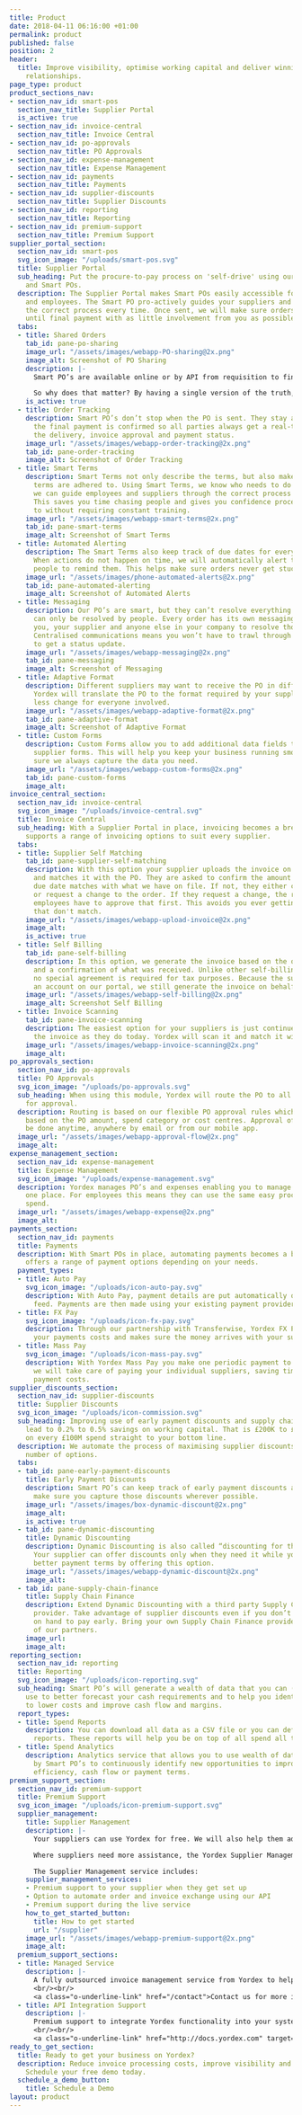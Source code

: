 ```yaml
---
title: Product
date: 2018-04-11 06:16:00 +01:00
permalink: product
published: false
position: 2
header:
  title: Improve visibility, optimise working capital and deliver winning buyer-supplier
    relationships.
page_type: product
product_sections_nav:
- section_nav_id: smart-pos
  section_nav_title: Supplier Portal
  is_active: true
- section_nav_id: invoice-central
  section_nav_title: Invoice Central
- section_nav_id: po-approvals
  section_nav_title: PO Approvals
- section_nav_id: expense-management
  section_nav_title: Expense Management
- section_nav_id: payments
  section_nav_title: Payments
- section_nav_id: supplier-discounts
  section_nav_title: Supplier Discounts
- section_nav_id: reporting
  section_nav_title: Reporting
- section_nav_id: premium-support
  section_nav_title: Premium Support
supplier_portal_section:
  section_nav_id: smart-pos
  svg_icon_image: "/uploads/smart-pos.svg"
  title: Supplier Portal
  sub_heading: Put the procure-to-pay process on 'self-drive' using our Supplier Portal
    and Smart POs.
  description: The Supplier Portal makes Smart POs easily accessible for both suppliers
    and employees. The Smart PO pro-actively guides your suppliers and employees through
    the correct process every time. Once sent, we will make sure orders are completed
    until final payment with as little involvement from you as possible.
  tabs:
  - title: Shared Orders
    tab_id: pane-po-sharing
    image_url: "/assets/images/webapp-PO-sharing@2x.png"
    image_alt: Screenshot of PO Sharing
    description: |-
      Smart PO’s are available online or by API from requisition to final payment so there is always a “single version of the truth” between you and your supplier.

      So why does that matter? By having a single version of the truth, we can automatically verify invoices and other documents and send them back to the supplier if they are not correct. We can even generate the invoices ourselves.
    is_active: true
  - title: Order Tracking
    description: Smart PO’s don’t stop when the PO is sent. They stay alive until
      the final payment is confirmed so all parties always get a real-time view of
      the delivery, invoice approval and payment status.
    image_url: "/assets/images/webapp-order-tracking@2x.png"
    tab_id: pane-order-tracking
    image_alt: Screenshot of Order Tracking
  - title: Smart Terms
    description: Smart Terms not only describe the terms, but also make sure those
      terms are adhered to. Using Smart Terms, we know who needs to do what when so
      we can guide employees and suppliers through the correct process every time.
      This saves you time chasing people and gives you confidence processes are adhered
      to without requiring constant training.
    image_url: "/assets/images/webapp-smart-terms@2x.png"
    tab_id: pane-smart-terms
    image_alt: Screenshot of Smart Terms
  - title: Automated Alerting
    description: The Smart Terms also keep track of due dates for every process step.
      When actions do not happen on time, we will automatically alert the responsible
      people to remind them. This helps make sure orders never get stuck.
    image_url: "/assets/images/phone-automated-alerts@2x.png"
    tab_id: pane-automated-alerting
    image_alt: Screenshot of Automated Alerts
  - title: Messaging
    description: Our PO’s are smart, but they can’t resolve everything. Some issues
      can only be resolved by people. Every order has its own messaging channel allowing
      you, your supplier and anyone else in your company to resolve those issues.
      Centralised communications means you won’t have to trawl through lots of emails
      to get a status update.
    image_url: "/assets/images/webapp-messaging@2x.png"
    tab_id: pane-messaging
    image_alt: Screenshot of Messaging
  - title: Adaptive Format
    description: Different suppliers may want to receive the PO in different formats.
      Yordex will translate the PO to the format required by your suppliers, meaning
      less change for everyone involved.
    image_url: "/assets/images/webapp-adaptive-format@2x.png"
    tab_id: pane-adaptive-format
    image_alt: Screenshot of Adaptive Format
  - title: Custom Forms
    description: Custom Forms allow you to add additional data fields to our PO or
      supplier forms. This will help you keep your business running smoothly by making
      sure we always capture the data you need.
    image_url: "/assets/images/webapp-custom-forms@2x.png"
    tab_id: pane-custom-forms
    image_alt: 
invoice_central_section:
  section_nav_id: invoice-central
  svg_icon_image: "/uploads/invoice-central.svg"
  title: Invoice Central
  sub_heading: With a Supplier Portal in place, invoicing becomes a breeze. Yordex
    supports a range of invoicing options to suit every supplier.
  tabs:
  - title: Supplier Self Matching
    tab_id: pane-supplier-self-matching
    description: With this option your supplier uploads the invoice on the portal
      and matches it with the PO. They are asked to confirm the amount and payment
      due date matches with what we have on file. If not, they either change the invoice,
      or request a change to the order. If they request a change, the responsible
      employees have to approve that first. This avoids you ever getting invoices
      that don't match.
    image_url: "/assets/images/webapp-upload-invoice@2x.png"
    image_alt: 
    is_active: true
  - title: Self Billing
    tab_id: pane-self-billing
    description: In this option, we generate the invoice based on the original order
      and a confirmation of what was received. Unlike other self-billing systems,
      no special agreement is required for tax purposes. Because the supplier has
      an account on our portal, we still generate the invoice on behalf of the supplier.
    image_url: "/assets/images/webapp-self-billing@2x.png"
    image_alt: Screenshot Self Billing
  - title: Invoice Scanning
    tab_id: pane-invoice-scanning
    description: The easiest option for your suppliers is just continue to send you
      the invoice as they do today. Yordex will scan it and match it with your PO’s.
    image_url: "/assets/images/webapp-invoice-scanning@2x.png"
    image_alt: 
po_approvals_section:
  section_nav_id: po-approvals
  title: PO Approvals
  svg_icon_image: "/uploads/po-approvals.svg"
  sub_heading: When using this module, Yordex will route the PO to all required people
    for approval.
  description: Routing is based on our flexible PO approval rules which you choose
    based on the PO amount, spend category or cost centres. Approval of the PO can
    be done anytime, anywhere by email or from our mobile app.
  image_url: "/assets/images/webapp-approval-flow@2x.png"
  image_alt: 
expense_management_section:
  section_nav_id: expense-management
  title: Expense Management
  svg_icon_image: "/uploads/expense-management.svg"
  description: Yordex manages PO’s and expenses enabling you to manage all spend in
    one place. For employees this means they can use the same easy process for all
    spend.
  image_url: "/assets/images/webapp-expense@2x.png"
  image_alt: 
payments_section:
  section_nav_id: payments
  title: Payments
  description: With Smart POs in place, automating payments becomes a breeze. Yordex
    offers a range of payment options depending on your needs.
  payment_types:
  - title: Auto Pay
    svg_icon_image: "/uploads/icon-auto-pay.svg"
    description: With Auto Pay, payment details are put automatically onto your bank
      feed. Payments are then made using your existing payment provider and process.
  - title: FX Pay
    svg_icon_image: "/uploads/icon-fx-pay.svg"
    description: Through our partnership with Transferwise, Yordex FX Payments lowers
      your payments costs and makes sure the money arrives with your suppliers faster.
  - title: Mass Pay
    svg_icon_image: "/uploads/icon-mass-pay.svg"
    description: With Yordex Mass Pay you make one periodic payment to Yordex and
      we will take care of paying your individual suppliers, saving time and lowering
      payment costs.
supplier_discounts_section:
  section_nav_id: supplier-discounts
  title: Supplier Discounts
  svg_icon_image: "/uploads/icon-commission.svg"
  sub_heading: Improving use of early payment discounts and supply chain finance can
    lead to 0.2% to 0.5% savings on working capital. That is £200K to £500K savings
    on every £100M spend straight to your bottom line.
  description: We automate the process of maximising supplier discounts through a
    number of options.
  tabs:
  - tab_id: pane-early-payment-discounts
    title: Early Payment Discounts
    description: Smart PO’s can keep track of early payment discounts and help you
      make sure you capture those discounts wherever possible.
    image_url: "/assets/images/box-dynamic-discount@2x.png"
    image_alt: 
    is_active: true
  - tab_id: pane-dynamic-discounting
    title: Dynamic Discounting
    description: Dynamic Discounting is also called “discounting for the 21st century”.
      Your supplier can offer discounts only when they need it while you can negotiate
      better payment terms by offering this option.
    image_url: "/assets/images/webapp-dynamic-discount@2x.png"
    image_alt: 
  - tab_id: pane-supply-chain-finance
    title: Supply Chain Finance
    description: Extend Dynamic Discounting with a third party Supply Chain Finance
      provider. Take advantage of supplier discounts even if you don’t have the cash
      on hand to pay early. Bring your own Supply Chain Finance provider or use one
      of our partners.
    image_url: 
    image_alt: 
reporting_section:
  section_nav_id: reporting
  title: Reporting
  svg_icon_image: "/uploads/icon-reporting.svg"
  sub_heading: Smart PO’s will generate a wealth of data that you can (and should!)
    use to better forecast your cash requirements and to help you identify opportunities
    to lower costs and improve cash flow and margins.
  report_types:
  - title: Spend Reports
    description: You can download all data as a CSV file or you can define your own
      reports. These reports will help you be on top of all spend all the time.
  - title: Spend Analytics
    description: Analytics service that allows you to use wealth of data generated
      by Smart PO’s to continuously identify new opportunities to improve process
      efficiency, cash flow or payment terms.
premium_support_section:
  section_nav_id: premium-support
  title: Premium Support
  svg_icon_image: "/uploads/icon-premium-support.svg"
  supplier_management:
    title: Supplier Management
    description: |-
      Your suppliers can use Yordex for free. We will also help them adopt the service through online tutorials and online support.

      Where suppliers need more assistance, the Yordex Supplier Management provides a premium service to help you maximise the benefits you get from Yordex.

      The Supplier Management service includes:
    supplier_management_services:
    - Premium support to your supplier when they get set up
    - Option to automate order and invoice exchange using our API
    - Premium support during the live service
    how_to_get_started_button:
      title: How to get started
      url: "/supplier"
    image_url: "/assets/images/webapp-premium-support@2x.png"
    image_alt: 
  premium_support_sections:
  - title: Managed Service
    description: |-
      A fully outsourced invoice management service from Yordex to help you process invoices at lowest possible cost.
      <br/><br/>
      <a class="o-underline-link" href="/contact">Contact us for more info</a>
  - title: API Integration Support
    description: |-
      Premium support to integrate Yordex functionality into your systems using our REST API. Automate your procure-to-pay process in a matter of weeks.
      <br/><br/>
      <a class="o-underline-link" href="http://docs.yordex.com" target="_blank">Explore our API Documentation</a>
ready_to_get_section:
  title: Ready to get your business on Yordex?
  description: Reduce invoice processing costs, improve visibility and working capital.
    Schedule your free demo today.
  schedule_a_demo_button:
    title: Schedule a Demo
layout: product
---
```


